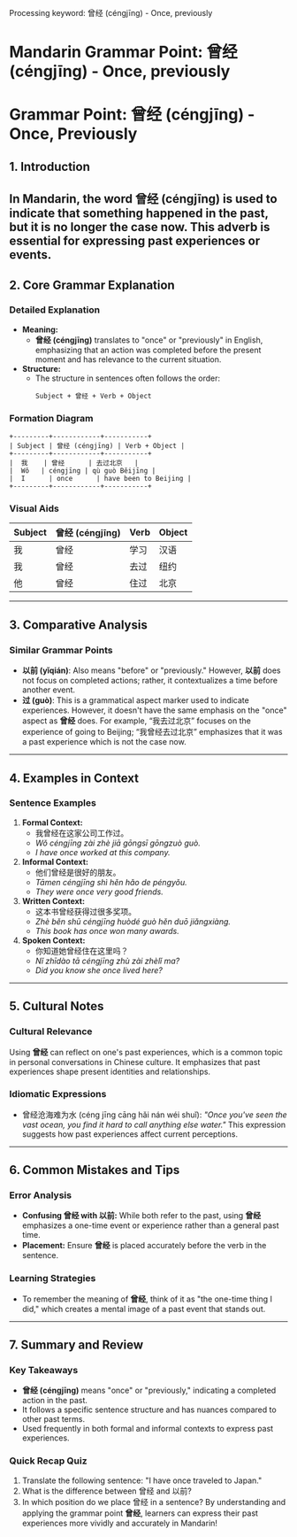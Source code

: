 Processing keyword: 曾经 (céngjīng) - Once, previously
# Mandarin Grammar Point: 曾经 (céngjīng) - Once, previously
# Grammar Point: 曾经 (céngjīng) - Once, Previously
## 1. Introduction
In Mandarin, the word **曾经 (céngjīng)** is used to indicate that something happened in the past, but it is no longer the case now. This adverb is essential for expressing past experiences or events. 
---
## 2. Core Grammar Explanation
### Detailed Explanation
- **Meaning:** 
  - **曾经 (céngjīng)** translates to "once" or "previously" in English, emphasizing that an action was completed before the present moment and has relevance to the current situation.
- **Structure:**
  - The structure in sentences often follows the order:
    ```
    Subject + 曾经 + Verb + Object
    ```
### Formation Diagram
```
+---------+------------+-----------+
| Subject | 曾经 (céngjīng) | Verb + Object |
+---------+------------+-----------+
|  我    | 曾经      | 去过北京   |
|  Wǒ   | céngjīng | qù guò Běijīng |
|  I      | once      | have been to Beijing |
+---------+------------+-----------+
```
### Visual Aids
| Subject | 曾经 (céngjīng) | Verb         | Object                       |
|---------|------------------|--------------|------------------------------|
| 我      | 曾经             | 学习         | 汉语                         |
| 我      | 曾经             | 去过         | 纽约                         |
| 他      | 曾经             | 住过         | 北京                         |
---
## 3. Comparative Analysis
### Similar Grammar Points
- **以前 (yǐqián)**: Also means "before" or "previously." However, **以前** does not focus on completed actions; rather, it contextualizes a time before another event.
- **过 (guò)**: This is a grammatical aspect marker used to indicate experiences. However, it doesn't have the same emphasis on the "once" aspect as **曾经** does. For example, “我去过北京” focuses on the experience of going to Beijing; “我曾经去过北京” emphasizes that it was a past experience which is not the case now.
---
## 4. Examples in Context
### Sentence Examples
1. **Formal Context:**
   - 我曾经在这家公司工作过。
   - *Wǒ céngjīng zài zhè jiā gōngsī gōngzuò guò.*
   - *I have once worked at this company.*
2. **Informal Context:**
   - 他们曾经是很好的朋友。
   - *Tāmen céngjīng shì hěn hǎo de péngyǒu.*
   - *They were once very good friends.*
3. **Written Context:**
   - 这本书曾经获得过很多奖项。
   - *Zhè běn shū céngjīng huòdé guò hěn duō jiǎngxiàng.*
   - *This book has once won many awards.*
4. **Spoken Context:**
   - 你知道她曾经住在这里吗？
   - *Nǐ zhīdào tā céngjīng zhù zài zhèlǐ ma?*
   - *Did you know she once lived here?*
---
## 5. Cultural Notes
### Cultural Relevance
Using **曾经** can reflect on one's past experiences, which is a common topic in personal conversations in Chinese culture. It emphasizes that past experiences shape present identities and relationships.
### Idiomatic Expressions
- 曾经沧海难为水 (céng jīng cāng hǎi nán wéi shuǐ):
  *"Once you've seen the vast ocean, you find it hard to call anything else water."* 
  This expression suggests how past experiences affect current perceptions.
---
## 6. Common Mistakes and Tips
### Error Analysis
- **Confusing 曾经 with 以前:** While both refer to the past, using **曾经** emphasizes a one-time event or experience rather than a general past time.
- **Placement:** Ensure **曾经** is placed accurately before the verb in the sentence.
### Learning Strategies
- To remember the meaning of **曾经**, think of it as "the one-time thing I did," which creates a mental image of a past event that stands out.
---
## 7. Summary and Review
### Key Takeaways
- **曾经 (céngjīng)** means "once" or "previously," indicating a completed action in the past.
- It follows a specific sentence structure and has nuances compared to other past terms.
- Used frequently in both formal and informal contexts to express past experiences.
### Quick Recap Quiz
1. Translate the following sentence: "I have once traveled to Japan."
2. What is the difference between 曾经 and 以前?
3. In which position do we place 曾经 in a sentence?
By understanding and applying the grammar point **曾经**, learners can express their past experiences more vividly and accurately in Mandarin!
